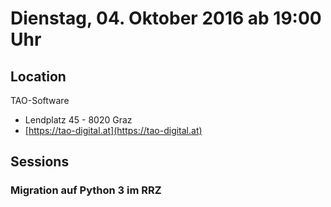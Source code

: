 # Dienstag, 04. Oktober 2016 ab 19:00 Uhr

## Location

TAO-Software

- Lendplatz 45 - 8020 Graz
- [https://tao-digital.at](https://tao-digital.at)

## Sessions

### Migration auf Python 3 im RRZ
